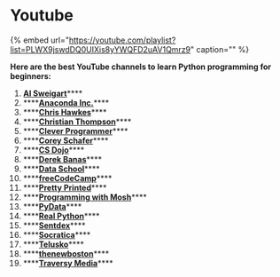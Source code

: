 # Youtube

{% embed url="https://youtube.com/playlist?list=PLWX9jswdDQ0UIXis8yYWQFD2uAV1Qmrz9" caption="" %}

**Here are the best YouTube channels to learn Python programming for beginners:**

1. [**Al Sweigart**](https://mikkegoes.com/youtube-channels-learn-python/#al-sweigart)\*\*\*\*
2. \*\*\*\*[**Anaconda Inc.**](https://mikkegoes.com/youtube-channels-learn-python/#anaconda)\*\*\*\*
3. \*\*\*\*[**Chris Hawkes**](https://mikkegoes.com/youtube-channels-learn-python/#chris-hawkes)\*\*\*\*
4. \*\*\*\*[**Christian Thompson**](https://mikkegoes.com/youtube-channels-learn-python/#christian-thompson)\*\*\*\*
5. \*\*\*\*[**Clever Programmer**](https://mikkegoes.com/youtube-channels-learn-python/#clever-programmer)\*\*\*\*
6. \*\*\*\*[**Corey Schafer**](https://mikkegoes.com/youtube-channels-learn-python/#corey-schafer)\*\*\*\*
7. \*\*\*\*[**CS Dojo**](https://mikkegoes.com/youtube-channels-learn-python/#cs-dojo)\*\*\*\*
8. \*\*\*\*[**Derek Banas**](https://mikkegoes.com/youtube-channels-learn-python/#derek-banas)\*\*\*\*
9. \*\*\*\*[**Data School**](https://mikkegoes.com/youtube-channels-learn-python/#data-school)\*\*\*\*
10. \*\*\*\*[**freeCodeCamp**](https://mikkegoes.com/youtube-channels-learn-python/#freecodecamp)\*\*\*\*
11. \*\*\*\*[**Pretty Printed**](https://mikkegoes.com/youtube-channels-learn-python/#pretty-printed)\*\*\*\*
12. \*\*\*\*[**Programming with Mosh**](https://mikkegoes.com/youtube-channels-learn-python/#programming-with-mosh)\*\*\*\*
13. \*\*\*\*[**PyData**](https://mikkegoes.com/youtube-channels-learn-python/#pydata)\*\*\*\*
14. \*\*\*\*[**Real Python**](https://mikkegoes.com/youtube-channels-learn-python/#real-python)\*\*\*\*
15. \*\*\*\*[**Sentdex**](https://mikkegoes.com/youtube-channels-learn-python/#sentdex)\*\*\*\*
16. \*\*\*\*[**Socratica**](https://mikkegoes.com/youtube-channels-learn-python/#socratica)\*\*\*\*
17. \*\*\*\*[**Telusko**](https://mikkegoes.com/youtube-channels-learn-python/#telusko)\*\*\*\*
18. \*\*\*\*[**thenewboston**](https://mikkegoes.com/youtube-channels-learn-python/#thenewboston)\*\*\*\*
19. \*\*\*\*[**Traversy Media**](https://mikkegoes.com/youtube-channels-learn-python/#traversy-media)\*\*\*\*

